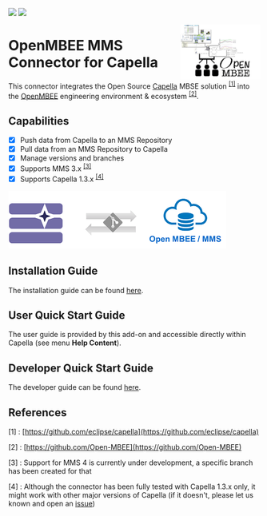 ![](https://img.shields.io/badge/License-EPL%202.0-red.svg)
![](https://travis-ci.org/j-barata/mms-capella.svg?branch=master)

<img align="right" width="160" height="110" src="docs/openmbee-capella.png" alt="OpenMBEE"/>

# OpenMBEE MMS Connector for Capella

This connector integrates the Open Source [Capella](https://www.eclipse.org/capella) MBSE solution <sup>[\[1\]](#References)</sup> into the [OpenMBEE](https://www.openmbee.org) engineering environment & ecosystem <sup>[\[2\]](#References)</sup>.

## Capabilities

- [x] Push data from Capella to an MMS Repository
- [x] Pull data from an MMS Repository to Capella 
- [x] Manage versions and branches
- [x] Supports MMS 3.x <sup>[\[3\]](#References)</sup>
- [x] Supports Capella 1.3.x <sup>[\[4\]](#References)</sup>

![MMS Connector](docs/mms-connector-capella.png)

## Installation Guide

The installation guide can be found [here](docs/installation-guide.md).

## User Quick Start Guide

The user guide is provided by this add-on and accessible directly within Capella (see menu **Help Content**).

## Developer Quick Start Guide

The developer guide can be found [here](docs/developer-guide.md#_prepare_eclipse_development_environment).

## References

\[1\] : [https://github.com/eclipse/capella](https://github.com/eclipse/capella)

\[2\] : [https://github.com/Open-MBEE](https://github.com/Open-MBEE)

\[3\] : Support for MMS 4 is currently under development, a specific branch has been created for that

\[4\] : Although the connector has been fully tested with Capella 1.3.x only, it might work with other major versions of Capella (if it doesn't, please let us known and open an [issue](https://github.com/open-mbee/mms-capella/issues))
